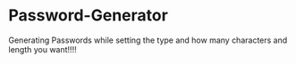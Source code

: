 # Password-Generator 
 Generating Passwords while setting the type and how many  characters and length you want!!!!
